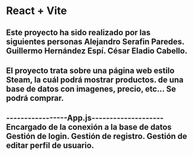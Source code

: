 # React + Vite
Este proyecto ha sido realizado por las siguientes personas
Alejandro Serafin Paredes.
Guillermo Hernández Espí.
César Eladio Cabello.
-------------------------------------------
El proyecto trata sobre una página web estilo Steam, la cuál podrá mostrar productos.
de una base de datos con imagenes, precio, etc...
Se podrá comprar.
-------------------------------------------
-----------------App.js--------------------
Encargado de la conexión a la base de datos
Gestión de login.
Gestión de registro.
Gestión de editar perfil de usuario.
-------------------------------------------
